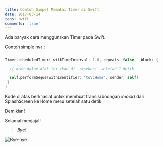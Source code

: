 ```yaml
---
title: Contoh Simpel Memakai Timer di Swift
date: 2017-03-14
tags: swift
comments: 'true'
---
```


Ada banyak cara menggunakan Timer pada Swift.

Contoh simple nya :


``` swift

Timer.scheduledTimer( withTimeInterval: 1.0, repeats: false,  block: { _ in

  // kode dalam blok ini akan di _eksekusi_ setelah 1 detik

  self.performSegue(withIdentifier: "toVcHome", sender: self)
 }
)

```

Kode di atas berkhasiat untuk membuat transisi boongan (_mock_) dari SplashScreen ke Home menu setelah satu detik.

Demikian!


Selamat menjajal!

> ***Bye!***

![Bye-bye](http://i.imgur.com/aSYMQW1.gif)
